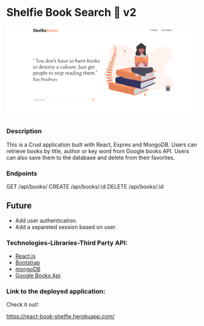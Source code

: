 # Shelfie Book Search :orange_book:  v2 # 

![img](shelfie.png)

### Description

This is a Crud application built with React, Expres and MongoDB. Users can retrieve books by title, author or key word from Google books API. Users can also save them to the database and delete from their favorites. 


### Endpoints
GET     /api/books/
CREATE  /api/books/:id
DELETE  /api/books/:id


## Future
- Add user authentication.
- Add a separeted session based on user.

### Technologies-Libraries-Third Party API:

- [React.js](https://reactjs.org//)
- [Bootstrap](https://bootstrap.com/) <br>
- [mongoDB]() <br>
- [Google Books Api](https://developers.google.com/books)


### Link to the deployed application:

Check it out!

https://react-book-shelfie.herokuapp.com/
